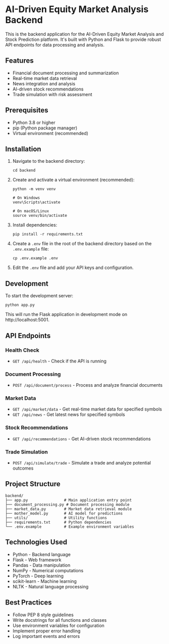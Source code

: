 # AI-Driven Equity Market Analysis Backend

This is the backend application for the AI-Driven Equity Market Analysis and Stock Prediction platform. It's built with Python and Flask to provide robust API endpoints for data processing and analysis.

## Features

- Financial document processing and summarization
- Real-time market data retrieval
- News integration and analysis
- AI-driven stock recommendations
- Trade simulation with risk assessment

## Prerequisites

- Python 3.8 or higher
- pip (Python package manager)
- Virtual environment (recommended)

## Installation

1. Navigate to the backend directory:
   ```
   cd backend
   ```

2. Create and activate a virtual environment (recommended):
   ```
   python -m venv venv
   
   # On Windows
   venv\Scripts\activate
   
   # On macOS/Linux
   source venv/bin/activate
   ```

3. Install dependencies:
   ```
   pip install -r requirements.txt
   ```

4. Create a `.env` file in the root of the backend directory based on the `.env.example` file:
   ```
   cp .env.example .env
   ```
   
5. Edit the `.env` file and add your API keys and configuration.

## Development

To start the development server:

```
python app.py
```

This will run the Flask application in development mode on http://localhost:5001.

## API Endpoints

### Health Check
- `GET /api/health` - Check if the API is running

### Document Processing
- `POST /api/document/process` - Process and analyze financial documents

### Market Data
- `GET /api/market/data` - Get real-time market data for specified symbols
- `GET /api/news` - Get latest news for specified symbols

### Stock Recommendations
- `GET /api/recommendations` - Get AI-driven stock recommendations

### Trade Simulation
- `POST /api/simulate/trade` - Simulate a trade and analyze potential outcomes

## Project Structure

```
backend/
├── app.py                # Main application entry point
├── document_processing.py # Document processing module
├── market_data.py        # Market data retrieval module
├── mother_model.py       # AI model for predictions
├── utils/                # Utility functions
├── requirements.txt      # Python dependencies
└── .env.example          # Example environment variables
```

## Technologies Used

- Python - Backend language
- Flask - Web framework
- Pandas - Data manipulation
- NumPy - Numerical computations
- PyTorch - Deep learning
- scikit-learn - Machine learning
- NLTK - Natural language processing

## Best Practices

- Follow PEP 8 style guidelines
- Write docstrings for all functions and classes
- Use environment variables for configuration
- Implement proper error handling
- Log important events and errors
